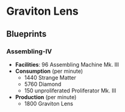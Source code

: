 # Graviton Lens

## Blueprints

### Assembling-IV

- **Facilities**: 96 Assembling Machine Mk. III
- **Consumption** (per minute)
	- 1440 Strange Matter
	- 5760 Diamond
	- 150 unproliferated Proliferator Mk. III
- **Production** (per minute)
	- 1800 Graviton Lens